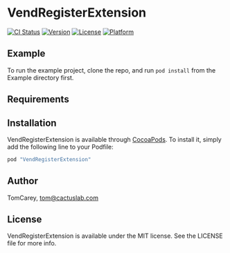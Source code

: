 # VendRegisterExtension

[![CI Status](http://img.shields.io/travis/Vend/VendRegisterExtension.svg?style=flat)](https://travis-ci.org/Vend/VendRegisterExtension)
[![Version](https://img.shields.io/cocoapods/v/VendRegisterExtension.svg?style=flat)](http://cocoapods.org/pods/VendRegisterExtension)
[![License](https://img.shields.io/cocoapods/l/VendRegisterExtension.svg?style=flat)](http://cocoapods.org/pods/VendRegisterExtension)
[![Platform](https://img.shields.io/cocoapods/p/VendRegisterExtension.svg?style=flat)](http://cocoapods.org/pods/VendRegisterExtension)

## Example

To run the example project, clone the repo, and run `pod install` from the Example directory first.

## Requirements

## Installation

VendRegisterExtension is available through [CocoaPods](http://cocoapods.org). To install
it, simply add the following line to your Podfile:

```ruby
pod "VendRegisterExtension"
```

## Author

TomCarey, tom@cactuslab.com

## License

VendRegisterExtension is available under the MIT license. See the LICENSE file for more info.
